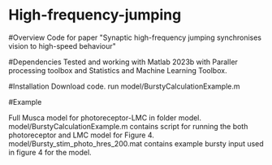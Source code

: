 # High-frequency-jumping
#Overview
Code for paper "Synaptic high-frequency jumping synchronises vision to high-speed behaviour"

#Dependencies
Tested and working with Matlab 2023b with Paraller processing toolbox and Statistics and Machine Learning Toolbox.

#Installation
Download code.
run model/BurstyCalculationExample.m

#Example

Full Musca model for photoreceptor-LMC in folder model.
model/BurstyCalculationExample.m contains script for running the both photoreceptor and LMC model for Figure 4.
model/Bursty_stim_photo_hres_200.mat contains example bursty input used in figure 4 for the model.






